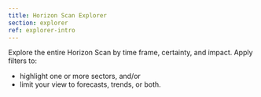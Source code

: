 ```yaml
---
title: Horizon Scan Explorer
section: explorer
ref: explorer-intro
---
```


Explore the entire Horizon Scan by time frame, certainty, and impact. Apply filters to:

- highlight one or more sectors, and/or
- limit your view to forecasts, trends, or both.

